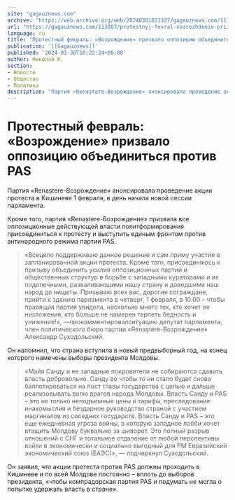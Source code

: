 ```yaml
---
site: "gagauznews.com"
archive: "https://web.archive.org/web/20240301021327/gagauznews.com/113807/protestnyj-fevral-vozrozhdenie-prizvalo-oppozitsiyu-obedinitsya-protiv-pas.html"
url: "https://gagauznews.com/113807/protestnyj-fevral-vozrozhdenie-prizvalo-oppozitsiyu-obedinitsya-protiv-pas.html"
language: ru
title: "Протестный февраль: «Возрождение» призвало оппозицию объединиться против PAS"
publication: '[[Gagauznews]]'
published: '2024-01-30T10:22:24+00:00'
author: Николай К.
section:
- Новости
- Общество
- Политика
description: "Партия «Renaștere-Возрождение» анонсировала проведение акции протеста в Кишиневе 1 февраля, в день начала новой сессии парламента. Кроме того, партия «Renaștere-Возрождение» призвала все оппозиционные действующей власти политформирования присоединиться к протесту и выступить единым фронтом против антинародного режима партии PAS. «Всецело поддерживаю данное решение и сам приму участие в запланированной акции протеста. Кроме того, присоединяюсь к призыву объединить усилия оппозиционных партий и общественных структур в борьбе с западными кураторами и их подопечными, разваливающими нашу страну и доведшими наш народ до нищеты. Призываю всех вас, дорогие сограждане, прийти к зданию парламента в четверг, 1 февраля, в 10.00 – чтобы правящая партия увидела, насколько […]"
---
```


# Протестный февраль: «Возрождение» призвало оппозицию объединиться против PAS

Партия «Renaștere-Возрождение» анонсировала проведение акции протеста в Кишиневе 1 февраля, в день начала новой сессии парламента.

Кроме того, партия «Renaștere-Возрождение» призвала все оппозиционные действующей власти политформирования присоединиться к протесту и выступить единым фронтом против антинародного режима партии PAS.

> «Всецело поддерживаю данное решение и сам приму участие в запланированной акции протеста. Кроме того, присоединяюсь к призыву объединить усилия оппозиционных партий и общественных структур в борьбе с западными кураторами и их подопечными, разваливающими нашу страну и доведшими наш народ до нищеты. Призываю всех вас, дорогие сограждане, прийти к зданию парламента в четверг, 1 февраля, в 10.00 – чтобы правящая партия увидела, насколько много тех, кто хочет ее низложения, кто больше не намерен терпеть бедность и унижение!», —прокомментировалситуацию депутат парламента, член политического бюро партии «Renaștere-Возрождение» Александр Суходольский.

Он напомнил, что страна вступила в новый предвыборный год, на конец которого намечены выборы президента Молдовы.

> «Майя Санду и ее западные покровители не собираются сдавать власть добровольно. Санду во чтобы то ни стало будет снова баллотироваться на пост главы государства с целью и дальше реализовывать волю врагов народа Молдовы. Власть Санду и PAS – это не только неподъемные цены и тарифы, преследование инакомыслия и бездарное руководство страной с участием маргиналов из соседних государств. Власть Санду и PAS – это еще ежедневная угроза войны, в которую западное лобби хочет втащить Молдову буквально за шиворот. Это полный разрыв отношений с СНГ и тотальное отдаление от любой перспективы войти в экономически и социально выгодный для РМ Евразийский экономический союз (ЕАЭС)», — подчеркнул Суходольский.

Он заявил, что акции протеста против PAS должны проходить в Кишиневе и по всей Молдове постоянно – вплоть до выборов президента, «чтобы компрадорская партия PAS и подумать не могла о попытке удержать власть в стране».